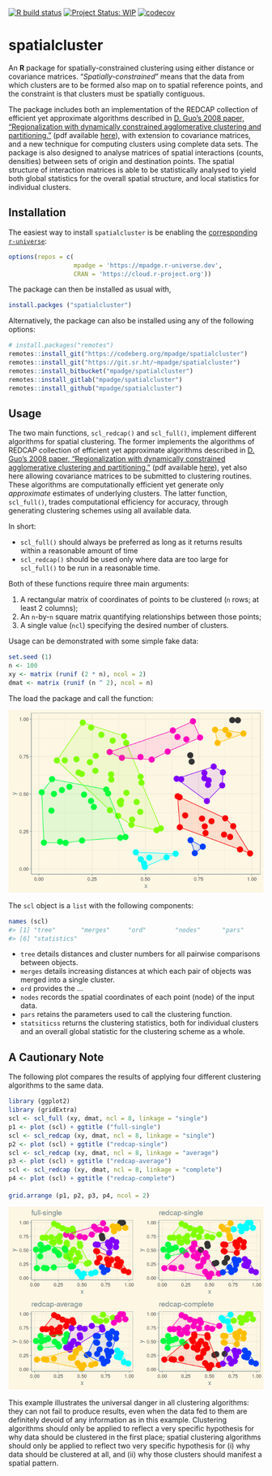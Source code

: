 
<!-- README.md is generated from README.Rmd. Please edit that file -->

[![R build
status](https://github.com/mpadge/spatialcluster/workflows/R-CMD-check/badge.svg)](https://github.com/mpadge/spatialcluster/actions?query=workflow%3AR-CMD-check)
[![Project Status:
WIP](http://www.repostatus.org/badges/latest/wip.svg)](http://www.repostatus.org/#wip)
[![codecov](https://codecov.io/gh/mpadge/spatialcluster/branch/master/graph/badge.svg)](https://codecov.io/gh/mpadge/spatialcluster)

# spatialcluster

An **R** package for spatially-constrained clustering using either
distance or covariance matrices. “*Spatially-constrained*” means that
the data from which clusters are to be formed also map on to spatial
reference points, and the constraint is that clusters must be spatially
contiguous.

The package includes both an implementation of the REDCAP collection of
efficient yet approximate algorithms described in [D. Guo’s 2008 paper,
“Regionalization with dynamically constrained agglomerative clustering
and
partitioning.”](https://www.tandfonline.com/doi/abs/10.1080/13658810701674970)
(pdf available
[here](https://pdfs.semanticscholar.org/ead1/7df8aaa1aed0e433b3ae1ec1ec5c7e785b2b.pdf)),
with extension to covariance matrices, and a new technique for computing
clusters using complete data sets. The package is also designed to
analyse matrices of spatial interactions (counts, densities) between
sets of origin and destination points. The spatial structure of
interaction matrices is able to be statistically analysed to yield both
global statistics for the overall spatial structure, and local
statistics for individual clusters.

## Installation

The easiest way to install `spatialcluster` is be enabling the
[corresponding `r-universe`](https://mpadge.r-universe.dev/):

``` r
options(repos = c(
                  mpadge = 'https://mpadge.r-universe.dev',
                  CRAN = 'https://cloud.r-project.org'))
```

The package can then be installed as usual with,

``` r
install.packges ("spatialcluster")
```

Alternatively, the package can also be installed using any of the
following options:

``` r
# install.packages("remotes")
remotes::install_git("https://codeberg.org/mpadge/spatialcluster")
remotes::install_git("https://git.sr.ht/~mpadge/spatialcluster")
remotes::install_bitbucket("mpadge/spatialcluster")
remotes::install_gitlab("mpadge/spatialcluster")
remotes::install_github("mpadge/spatialcluster")
```

## Usage

The two main functions, `scl_redcap()` and `scl_full()`, implement
different algorithms for spatial clustering. The former implements the
algorithms of REDCAP collection of efficient yet approximate algorithms
described in [D. Guo’s 2008 paper, “Regionalization with dynamically
constrained agglomerative clustering and
partitioning.”](https://www.tandfonline.com/doi/abs/10.1080/13658810701674970)
(pdf available
[here](https://pdfs.semanticscholar.org/ead1/7df8aaa1aed0e433b3ae1ec1ec5c7e785b2b.pdf)),
yet also here allowing covariance matrices to be submitted to clustering
routines. These algorithms are computationally efficient yet generate
only *approximate* estimates of underlying clusters. The latter
function, `scl_full()`, trades computational efficiency for accuracy,
through generating clustering schemes using all available data.

In short:

- `scl_full()` should always be preferred as long as it returns results
  within a reasonable amount of time
- `scl_redcap()` should be used only where data are too large for
  `scl_full()` to be run in a reasonable time.

Both of these functions require three main arguments:

1.  A rectangular matrix of coordinates of points to be clustered (`n`
    rows; at least 2 columns);
2.  An `n`-by-`n` square matrix quantifying relationships between those
    points;
3.  A single value (`ncl`) specifying the desired number of clusters.

Usage can be demonstrated with some simple fake data:

``` r
set.seed (1)
n <- 100
xy <- matrix (runif (2 * n), ncol = 2)
dmat <- matrix (runif (n ^ 2), ncol = n)
```

The load the package and call the function:

![](man/figures/README-full-single-1.png)<!-- -->

The `scl` object is a `list` with the following components:

``` r
names (scl)
#> [1] "tree"       "merges"     "ord"        "nodes"      "pars"      
#> [6] "statistics"
```

- `tree` details distances and cluster numbers for all pairwise
  comparisons between objects.
- `merges` details increasing distances at which each pair of objects
  was merged into a single cluster.
- `ord` provides the …
- `nodes` records the spatial coordinates of each point (node) of the
  input data.
- `pars` retains the parameters used to call the clustering function.
- `statsiticss` returns the clustering statistics, both for individual
  clusters and an overall global statistic for the clustering scheme as
  a whole.

## A Cautionary Note

The following plot compares the results of applying four different
clustering algorithms to the same data.

``` r
library (ggplot2)
library (gridExtra)
scl <- scl_full (xy, dmat, ncl = 8, linkage = "single")
p1 <- plot (scl) + ggtitle ("full-single")
scl <- scl_redcap (xy, dmat, ncl = 8, linkage = "single")
p2 <- plot (scl) + ggtitle ("redcap-single")
scl <- scl_redcap (xy, dmat, ncl = 8, linkage = "average")
p3 <- plot (scl) + ggtitle ("redcap-average")
scl <- scl_redcap (xy, dmat, ncl = 8, linkage = "complete")
p4 <- plot (scl) + ggtitle ("redcap-complete")

grid.arrange (p1, p2, p3, p4, ncol = 2)
```

![](man/figures/README-cautionary-1.png)<!-- -->

This example illustrates the universal danger in all clustering
algorithms: they can not fail to produce results, even when the data fed
to them are definitely devoid of any information as in this example.
Clustering algorithms should only be applied to reflect a very specific
hypothesis for why data should be clustered in the first place; spatial
clustering algorithms should only be applied to reflect two very
specific hypothesis for (i) why data should be clustered at all, and
(ii) why those clusters should manifest a spatial pattern.
